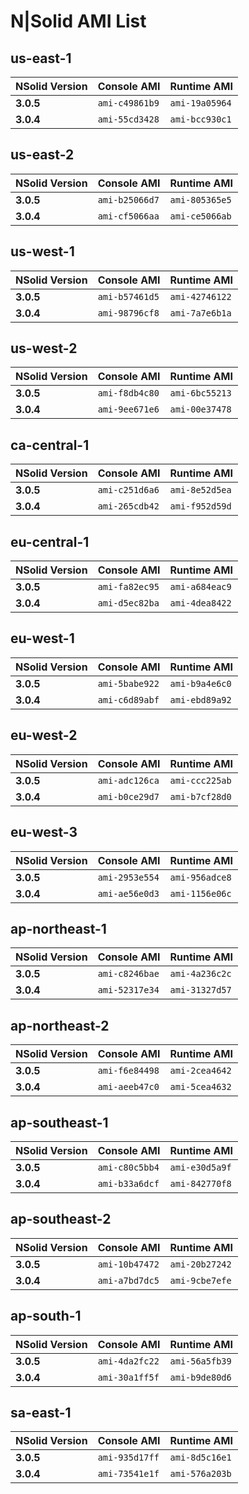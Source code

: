 # N|Solid AMI List

## us-east-1

| NSolid Version |  Console AMI   |  Runtime AMI  |
|----------------|----------------|---------------|
|   **3.0.5**    | `ami-c49861b9` | `ami-19a05964` |
|   **3.0.4**    | `ami-55cd3428` | `ami-bcc930c1`|

## us-east-2

| NSolid Version |  Console AMI   |  Runtime AMI  |
|----------------|----------------|---------------|
|   **3.0.5**    | `ami-b25066d7` | `ami-805365e5` |
|   **3.0.4**    | `ami-cf5066aa` | `ami-ce5066ab`|


## us-west-1

| NSolid Version |  Console AMI   |  Runtime AMI  |
|----------------|----------------|---------------|
|   **3.0.5**    | `ami-b57461d5` | `ami-42746122` |
|   **3.0.4**    | `ami-98796cf8` | `ami-7a7e6b1a`|


## us-west-2

| NSolid Version |  Console AMI   |  Runtime AMI  |
|----------------|----------------|---------------|
|   **3.0.5**    | `ami-f8db4c80` | `ami-6bc55213` |
|   **3.0.4**    | `ami-9ee671e6` | `ami-00e37478`|


## ca-central-1

| NSolid Version |  Console AMI   |  Runtime AMI  |
|----------------|----------------|---------------|
|   **3.0.5**    | `ami-c251d6a6` | `ami-8e52d5ea` |
|   **3.0.4**    | `ami-265cdb42` | `ami-f952d59d`|


## eu-central-1

| NSolid Version |  Console AMI   |  Runtime AMI  |
|----------------|----------------|---------------|
|   **3.0.5**    | `ami-fa82ec95` | `ami-a684eac9` |
|   **3.0.4**    | `ami-d5ec82ba` | `ami-4dea8422`|


## eu-west-1

| NSolid Version |  Console AMI   |  Runtime AMI  |
|----------------|----------------|---------------|
|   **3.0.5**    | `ami-5babe922` | `ami-b9a4e6c0` |
|   **3.0.4**    | `ami-c6d89abf` | `ami-ebd89a92`|


## eu-west-2

| NSolid Version |  Console AMI   |  Runtime AMI  |
|----------------|----------------|---------------|
|   **3.0.5**    | `ami-adc126ca` | `ami-ccc225ab` |
|   **3.0.4**    | `ami-b0ce29d7` | `ami-b7cf28d0`|


## eu-west-3

| NSolid Version |  Console AMI   |  Runtime AMI  |
|----------------|----------------|---------------|
|   **3.0.5**    | `ami-2953e554` | `ami-956adce8` |
|   **3.0.4**    | `ami-ae56e0d3` | `ami-1156e06c`|


## ap-northeast-1

| NSolid Version |  Console AMI   |  Runtime AMI  |
|----------------|----------------|---------------|
|   **3.0.5**    | `ami-c8246bae` | `ami-4a236c2c` |
|   **3.0.4**    | `ami-52317e34` | `ami-31327d57`|


## ap-northeast-2

| NSolid Version |  Console AMI   |  Runtime AMI  |
|----------------|----------------|---------------|
|   **3.0.5**    | `ami-f6e84498` | `ami-2cea4642` |
|   **3.0.4**    | `ami-aeeb47c0` | `ami-5cea4632`|


## ap-southeast-1

| NSolid Version |  Console AMI   |  Runtime AMI  |
|----------------|----------------|---------------|
|   **3.0.5**    | `ami-c80c5bb4` | `ami-e30d5a9f` |
|   **3.0.4**    | `ami-b33a6dcf` | `ami-842770f8`|


## ap-southeast-2

| NSolid Version |  Console AMI   |  Runtime AMI  |
|----------------|----------------|---------------|
|   **3.0.5**    | `ami-10b47472` | `ami-20b27242` |
|   **3.0.4**    | `ami-a7bd7dc5` | `ami-9cbe7efe`|


## ap-south-1

| NSolid Version |  Console AMI   |  Runtime AMI  |
|----------------|----------------|---------------|
|   **3.0.5**    | `ami-4da2fc22` | `ami-56a5fb39` |
|   **3.0.4**    | `ami-30a1ff5f` | `ami-b9de80d6`|


## sa-east-1

| NSolid Version |  Console AMI   |  Runtime AMI  |
|----------------|----------------|---------------|
|   **3.0.5**    | `ami-935d17ff` | `ami-8d5c16e1` |
|   **3.0.4**    | `ami-73541e1f` | `ami-576a203b`|
